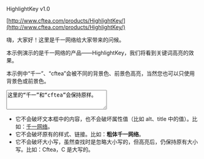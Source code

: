 <article class="demo"><script>Demo.writeExamples({ '高亮文本': { 'document.highlightKeyword("文字1", "文字2")': '-', 'document.highlightKeyword({"文字1": "#FF0000", "文字2": "#00FF00")': '-', 'document.highlightKeyword({"文字1": "hightlighted", "文字2": "hightlighted2")': '-' // 添加一个 css 类 } });</script>

<div id="demoPanel">

HighlightKey v1.0

[http://www.cftea.com/products/HighlightKey/](http://www.cftea.com/products/HighlightKey/)

嗨，大家好！这里是千一网络给大家带来的问候。

本示例演示的是千一网络的产品——HighlightKey，我们将看到关键词高亮的效果。

本示例中“千一”、“cftea”会被不同的背景色、前景色高亮，当然您也可以只使用背景色或前景色。

<textarea cols="30" rows="3">这里的“千一”和“cftea”会保持原样。</textarea>

*   它不会破坏文本框中的内容，也不会破坏属性值（比如 alt、title 中的值）。比如：[千一网络](http://www.cftea.com "千一网络 - 让您的 Web 开发更轻松！")。
*   它不会破坏原有的样式、链接。比如：**粗体千一网络**。
*   它不会破坏大小写，虽然查找时是忽略大小写的，但高亮后，仍保持原有大小写。比如：Cftea，C 是大写的。

</div>

<script type="text/javascript"><!-- //千一网络 www.cftea.com highlightKey("demoPanel", ["千一", "cftea"], ["#FF0000", "#00FF00"], ["#00FF00", "#0000FF"]); //highlightKey("demoPanel", ["千一", "cftea"], null, ["#00FF00", "#0000FF"]); //highlightKey("demoPanel", ["千一", "cftea"], ["#FF0000", "#00FF00"], null); //--></script></article>